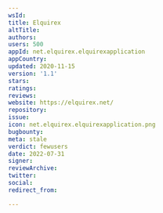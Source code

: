 ```yaml
---
wsId: 
title: Elquirex
altTitle: 
authors: 
users: 500
appId: net.elquirex.elquirexapplication
appCountry: 
updated: 2020-11-15
version: '1.1'
stars: 
ratings: 
reviews: 
website: https://elquirex.net/
repository: 
issue: 
icon: net.elquirex.elquirexapplication.png
bugbounty: 
meta: stale
verdict: fewusers
date: 2022-07-31
signer: 
reviewArchive: 
twitter: 
social: 
redirect_from: 

---
```


